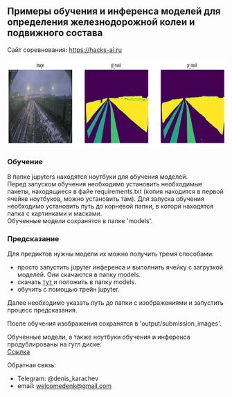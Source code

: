 ## Примеры обучения и инференса моделей для определения железнодорожной колеи и подвижного состава
Сайт соревнования: https://hacks-ai.ru  
  
<p>
<img src="example.png" width="1200" height="200" title="Current cutmix"/> 
</p>
  
### Обучение
В папке jupyters находятся ноутбуки для обучения моделей.  
Перед запуском обучения необходимо установить необходимые пакеты, находящиеся в файе requirements.txt (копия находится в первой ячейке ноутбуков, можно установить там).
Для запуска обучения необходимо установить путь до корневой папки, в которй находятся папка с картинками и масками.  
Обученные модели сохранятся в папке 'models'.  

### Предсказание
Для предиктов нужны модели их можно получить тремя способами:
  - просто запустить jupyter инференса и выполнить ячейку с загрузкой моделей. Они скачаются в папку models.
  - скачать <a href="https://drive.google.com/drive/folders/1nA6xeQDMK_Ari8koZ8gS33p3RWAYeGuw?usp=sharing"> тут </a> и положить в папку models.
  - обучить с помощью трейн jupyter.
  
Далее необходимо указать путь до папки с изображениями и запустить процесс предсказания.
  
После обучения изображения сохранятся в 'output/submission_images'.  

Обученные модели, а также ноутбуки обучения и инференса продублированы на гугл диске:  
<a href="https://drive.google.com/drive/folders/1nA6xeQDMK_Ari8koZ8gS33p3RWAYeGuw?usp=sharing"> Ссылка </a>
  
  
Обратная связь:  
  - Telegram: @denis_karachev
  - email: welcomedenk@gmail.com

